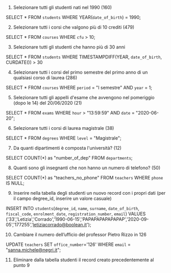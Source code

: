 1. Selezionare tutti gli studenti nati nel 1990 (160)

SELECT *
FROM `students`
WHERE YEAR(`date_of_birth`) = 1990;

2. Selezionare tutti i corsi che valgono più di 10 crediti (479)

SELECT *
FROM `courses`
WHERE `cfu` > 10;

3. Selezionare tutti gli studenti che hanno più di 30 anni

SELECT *
FROM `students`
WHERE TIMESTAMPDIFF(YEAR, `date_of_birth`, CURDATE()) > 30

4. Selezionare tutti i corsi del primo semestre del primo anno di un qualsiasi corso di
laurea (286)

SELECT *
FROM `courses`
WHERE `period` = "I semestre" AND `year` = 1;

5. Selezionare tutti gli appelli d'esame che avvengono nel pomeriggio (dopo le 14) del
20/06/2020 (21)

SELECT *
FROM `exams`
WHERE `hour` > "13:59:59" AND `date` = "2020-06-20";

6. Selezionare tutti i corsi di laurea magistrale (38)

SELECT *
FROM `degrees`
WHERE `level` = "Magistrale";

7. Da quanti dipartimenti è composta l'università? (12)

SELECT COUNT(*) as "number_of_dep"
FROM `departments`;

8. Quanti sono gli insegnanti che non hanno un numero di telefono? (50)

SELECT COUNT(*) as "teachers_no_phone"
FROM `teachers`
WHERE `phone` IS NULL;

9. Inserire nella tabella degli studenti un nuovo record con i propri dati (per il campo
degree_id, inserire un valore casuale)

INSERT INTO `students`(`degree_id`, `name`, `surname`, `date_of_birth`, `fiscal_code`, `enrolment_date`, `registration_number`, `email`) VALUES ('33','Letizia','Corrado','1990-06-15','PAPAPAPAPAPAPAP','2020-09-05','177255','letiziacorrado@boolean.it');

10. Cambiare il numero dell’ufficio del professor Pietro Rizzo in 126

UPDATE `teachers`
SET `office_number`='126'
WHERE `email` = "sanna.michele@negri.it";

11. Eliminare dalla tabella studenti il record creato precedentemente al punto 9